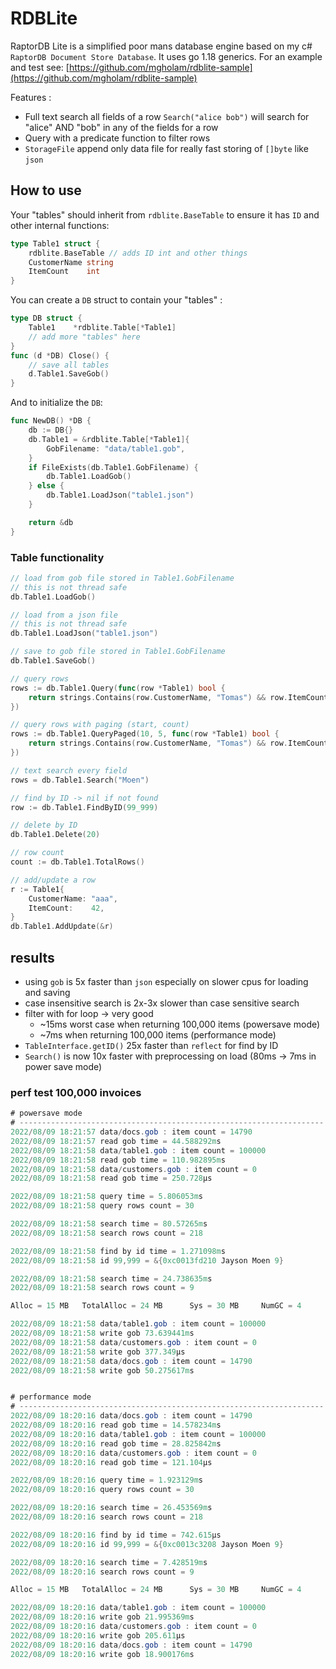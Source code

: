 # RDBLite

RaptorDB Lite is a simplified poor mans database engine based on my c# `RaptorDB Document Store Database`. It uses go 1.18 generics. For an example and test see: [https://github.com/mgholam/rdblite-sample](https://github.com/mgholam/rdblite-sample)

Features :
- Full text search all fields of a row `Search("alice bob")` will search for "alice" AND "bob" in any of the fields for a row
- Query with a predicate function to filter rows
- `StorageFile` append only data file for really fast storing of `[]byte` like `json`

## How to use

Your "tables" should inherit from `rdblite.BaseTable` to ensure it has `ID` and other internal functions:

```go
type Table1 struct {
	rdblite.BaseTable // adds ID int and other things
	CustomerName string
	ItemCount    int
}
```

You can create a `DB` struct to contain your "tables" :

```go
type DB struct {
	Table1    *rdblite.Table[*Table1]
	// add more "tables" here
}
func (d *DB) Close() {
	// save all tables
	d.Table1.SaveGob()
}
```

And to initialize the `DB`:

```go
func NewDB() *DB {
	db := DB{}
	db.Table1 = &rdblite.Table[*Table1]{
		GobFilename: "data/table1.gob",
	}
	if FileExists(db.Table1.GobFilename) {
		db.Table1.LoadGob()
	} else {
		db.Table1.LoadJson("table1.json")
	}

    return &db
}
```

### Table functionality

```go
// load from gob file stored in Table1.GobFilename
// this is not thread safe
db.Table1.LoadGob()

// load from a json file
// this is not thread safe
db.Table1.LoadJson("table1.json")

// save to gob file stored in Table1.GobFilename
db.Table1.SaveGob()

// query rows
rows := db.Table1.Query(func(row *Table1) bool {
	return strings.Contains(row.CustomerName, "Tomas") && row.ItemCount < 5
})

// query rows with paging (start, count)
rows := db.Table1.QueryPaged(10, 5, func(row *Table1) bool {
	return strings.Contains(row.CustomerName, "Tomas") && row.ItemCount < 5
})

// text search every field
rows = db.Table1.Search("Moen")

// find by ID -> nil if not found
row := db.Table1.FindByID(99_999)

// delete by ID
db.Table1.Delete(20)

// row count
count := db.Table1.TotalRows()

// add/update a row
r := Table1{
    CustomerName: "aaa",
    ItemCount:    42,
}
db.Table1.AddUpdate(&r)
```

## results

- using `gob` is 5x faster than `json` especially on slower cpus for loading and saving
- case insensitive search is 2x-3x slower than case sensitive search
- filter with for loop -> very good
  - ~15ms worst case when returning 100,000 items (powersave mode)
  - ~7ms when returning 100,000 items (performance mode)
- `TableInterface.getID()` 25x faster than `reflect` for find by ID
- `Search()` is now 10x faster with preprocessing on load (80ms -> 7ms in power save mode)

### perf test 100,000 invoices

```c#
# powersave mode
# --------------------------------------------------------------------
2022/08/09 18:21:57 data/docs.gob : item count = 14790
2022/08/09 18:21:57 read gob time = 44.588292ms
2022/08/09 18:21:58 data/table1.gob : item count = 100000
2022/08/09 18:21:58 read gob time = 110.982895ms
2022/08/09 18:21:58 data/customers.gob : item count = 0
2022/08/09 18:21:58 read gob time = 250.728µs

2022/08/09 18:21:58 query time = 5.806053ms
2022/08/09 18:21:58 query rows count = 30

2022/08/09 18:21:58 search time = 80.57265ms
2022/08/09 18:21:58 search rows count = 218

2022/08/09 18:21:58 find by id time = 1.271098ms
2022/08/09 18:21:58 id 99,999 = &{0xc0013fd210 Jayson Moen 9}

2022/08/09 18:21:58 search time = 24.738635ms
2022/08/09 18:21:58 search rows count = 9

Alloc = 15 MB   TotalAlloc = 24 MB      Sys = 30 MB     NumGC = 4

2022/08/09 18:21:58 data/table1.gob : item count = 100000
2022/08/09 18:21:58 write gob 73.639441ms
2022/08/09 18:21:58 data/customers.gob : item count = 0
2022/08/09 18:21:58 write gob 377.349µs
2022/08/09 18:21:58 data/docs.gob : item count = 14790
2022/08/09 18:21:58 write gob 50.275617ms


# performance mode
# --------------------------------------------------------------------
2022/08/09 18:20:16 data/docs.gob : item count = 14790
2022/08/09 18:20:16 read gob time = 14.578234ms
2022/08/09 18:20:16 data/table1.gob : item count = 100000
2022/08/09 18:20:16 read gob time = 28.825842ms
2022/08/09 18:20:16 data/customers.gob : item count = 0
2022/08/09 18:20:16 read gob time = 121.104µs

2022/08/09 18:20:16 query time = 1.923129ms
2022/08/09 18:20:16 query rows count = 30

2022/08/09 18:20:16 search time = 26.453569ms
2022/08/09 18:20:16 search rows count = 218

2022/08/09 18:20:16 find by id time = 742.615µs
2022/08/09 18:20:16 id 99,999 = &{0xc0013c3208 Jayson Moen 9}

2022/08/09 18:20:16 search time = 7.428519ms
2022/08/09 18:20:16 search rows count = 9

Alloc = 15 MB   TotalAlloc = 24 MB      Sys = 30 MB     NumGC = 4

2022/08/09 18:20:16 data/table1.gob : item count = 100000
2022/08/09 18:20:16 write gob 21.995369ms
2022/08/09 18:20:16 data/customers.gob : item count = 0
2022/08/09 18:20:16 write gob 205.611µs
2022/08/09 18:20:16 data/docs.gob : item count = 14790
2022/08/09 18:20:16 write gob 18.900176ms
```


